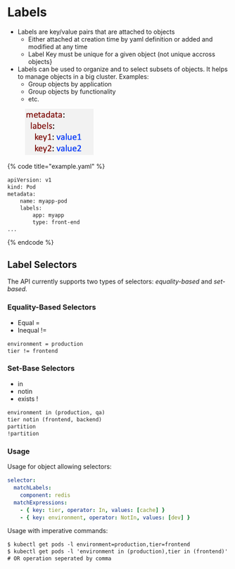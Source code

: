 # Labels

* Labels are key/value pairs that are attached to objects
  * Either attached at creation time by yaml definition or added and modified at any time
  * Label Key must be unique for a given object (not unique accross objects}
* Labels can be used to organize and to select subsets of objects. It helps to manage objects in a big cluster. Examples:
  * Group objects by application
  * Group objects by functionality
  * etc.

<div align="left">

<figure><img src="../../.gitbook/assets/labels.png" alt="" width="156"><figcaption></figcaption></figure>

</div>

{% code title="example.yaml" %}
```
apiVersion: v1
kind: Pod
metadata:
    name: myapp-pod
    labels:
        app: myapp
        type: front-end
...
```
{% endcode %}

## Label Selectors

The API currently supports two types of selectors: _equality-based_ and _set-based._

### Equality-Based Selectors

* Equal =
* Inequal !=

```
environment = production
tier != frontend
```

### Set-Base Selectors

* in
* notin
* exists !

```
environment in (production, qa)
tier notin (frontend, backend)
partition
!partition
```

### Usage

Usage for object allowing selectors:

```yaml
selector:
  matchLabels:
    component: redis
  matchExpressions:
    - { key: tier, operator: In, values: [cache] }
    - { key: environment, operator: NotIn, values: [dev] }
```

&#x20;Usage with imperative commands:

```
$ kubectl get pods -l environment=production,tier=frontend
$ kubectl get pods -l 'environment in (production),tier in (frontend)' # OR operation seperated by comma
```

